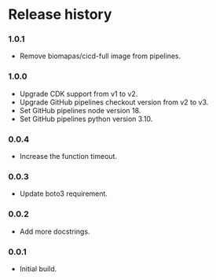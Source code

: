 # Release history

### 1.0.1
* Remove biomapas/cicd-full image from pipelines.

### 1.0.0
* Upgrade CDK support from v1 to v2.
* Upgrade GitHub pipelines checkout version from v2 to v3.
* Set GitHub pipelines node version 18.
* Set GitHub pipelines python version 3.10.

### 0.0.4
* Increase the function timeout.

### 0.0.3
* Update boto3 requirement.

### 0.0.2
* Add more docstrings.

### 0.0.1
* Initial build.
